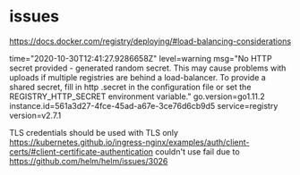 # issues
https://docs.docker.com/registry/deploying/#load-balancing-considerations

time="2020-10-30T12:41:27.9286658Z" level=warning msg="No HTTP secret provided - generated random secret. This may cause problems with uploads if multiple registries are behind a load-balancer. To provide a shared secret, fill in http .secret in the configuration file or set the REGISTRY_HTTP_SECRET environment variable." go.version=go1.11.2 instance.id=561a3d27-4fce-45ad-a67e-3ce76d6cb9d5 service=registry version=v2.7.1

TLS
credentials should be used with TLS only
https://kubernetes.github.io/ingress-nginx/examples/auth/client-certs/#client-certificate-authentication
couldn't use fail due to https://github.com/helm/helm/issues/3026

